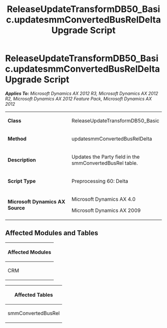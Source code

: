 ﻿---
title: ReleaseUpdateTransformDB50_Basic.updatesmmConvertedBusRelDelta Upgrade Script
TOCTitle: ReleaseUpdateTransformDB50_Basic.updatesmmConvertedBusRelDelta Upgrade Script
ms:assetid: c53a83d6-a307-173a-1991-fbe261afa2d1
ms:mtpsurl: https://msdn.microsoft.com/en-us/library/JJ719511(v=AX.60)
ms:contentKeyID: 49711079
ms.date: 05/18/2015
mtps_version: v=AX.60
---

# ReleaseUpdateTransformDB50\_Basic.updatesmmConvertedBusRelDelta Upgrade Script 


_**Applies To:** Microsoft Dynamics AX 2012 R3, Microsoft Dynamics AX 2012 R2, Microsoft Dynamics AX 2012 Feature Pack, Microsoft Dynamics AX 2012_

<table>
<colgroup>
<col style="width: 50%" />
<col style="width: 50%" />
</colgroup>
<tbody>
<tr class="odd">
<td><p><strong>Class</strong></p></td>
<td><p>ReleaseUpdateTransformDB50_Basic</p></td>
</tr>
<tr class="even">
<td><p><strong>Method</strong></p></td>
<td><p>updatesmmConvertedBusRelDelta</p></td>
</tr>
<tr class="odd">
<td><p><strong>Description</strong></p></td>
<td><p>Updates the Party field in the smmConvertedBusRel table.</p></td>
</tr>
<tr class="even">
<td><p><strong>Script Type</strong></p></td>
<td><p>Preprocessing 60: Delta</p></td>
</tr>
<tr class="odd">
<td><p><strong>Microsoft Dynamics AX Source</strong></p></td>
<td><p>Microsoft Dynamics AX 4.0</p>
<p>Microsoft Dynamics AX 2009</p></td>
</tr>
</tbody>
</table>


## Affected Modules and Tables

<table>
<colgroup>
<col style="width: 100%" />
</colgroup>
<thead>
<tr class="header">
<th><p>Affected Modules</p></th>
</tr>
</thead>
<tbody>
<tr class="odd">
<td><p>CRM</p></td>
</tr>
</tbody>
</table>


<table>
<colgroup>
<col style="width: 100%" />
</colgroup>
<thead>
<tr class="header">
<th><p>Affected Tables</p></th>
</tr>
</thead>
<tbody>
<tr class="odd">
<td><p>smmConvertedBusRel</p></td>
</tr>
</tbody>
</table>

  


